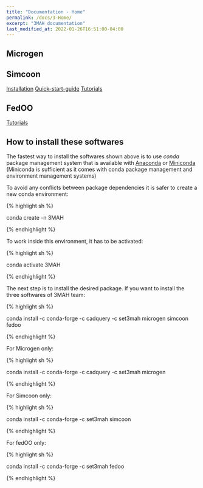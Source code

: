 ```yaml
---
title: "Documentation - Home"
permalink: /docs/3-Home/
excerpt: "3MAH documentation"
last_modified_at: 2022-01-26T16:51:00-04:00
---
```


## Microgen


## Simcoon
[Installation](/_docs/01-Simcoon-installation.md)
[Quick-start-guide](/_docs/02-Simcoon-quick-start-guid.md)
[Tutorials](/_docs/03-Simcoon-tutorials.md)


## FedOO
[Tutorials](/_docs/04-fedOO-tutorials.md)



## How to install these softwares

The fastest way to install the softwares shown above is to use *conda* package management system that is available with [Anaconda](https://docs.continuum.io/anaconda/install/) or [Miniconda](https://docs.conda.io/en/latest/miniconda.html) (Miniconda is sufficient as it comes with conda package management and environment management systems)

To avoid any conflicts between package dependencies it is safer to create a new conda environment:

{% highlight sh %}

conda create -n 3MAH

{% endhighlight %}

To work inside this environment, it has to be activated: 

{% highlight sh %}

conda activate 3MAH

{% endhighlight %}

The next step is to install the desired package. If you want to install the three softwares of 3MAH team:

{% highlight sh %}

conda install -c conda-forge -c cadquery -c set3mah microgen simcoon fedoo

{% endhighlight %}

For Microgen only:

{% highlight sh %}

conda install -c conda-forge -c cadquery -c set3mah microgen

{% endhighlight %}

For Simcoon only:

{% highlight sh %}

conda install -c conda-forge -c set3mah simcoon

{% endhighlight %}

For fedOO only:

{% highlight sh %}

conda install -c conda-forge -c set3mah fedoo

{% endhighlight %}
